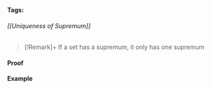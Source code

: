 **Tags:** 
###### [[Uniqueness of Supremum]]
> [!Remark]+
> If a set has a supremum, it only has one supremum

#### Proof

#### Example